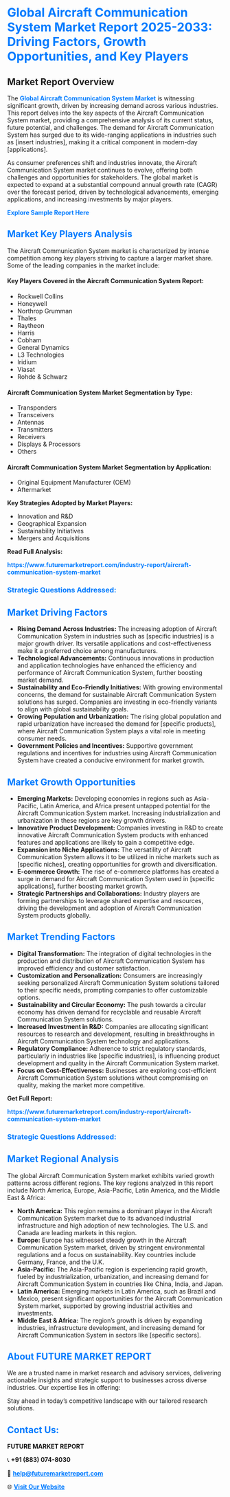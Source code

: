 <h1 style="color: #007BFF;">Global Aircraft Communication System Market Report 2025-2033: Driving Factors, Growth Opportunities, and Key Players</h1>

<section id="overview">
<h2>Market Report Overview</h2>
<p>The <a href="https://www.futuremarketreport.com/industry-report/aircraft-communication-system-market" style="color: #007BFF; text-decoration: none;"><strong>Global Aircraft Communication System Market</strong></a> is witnessing significant growth, driven by increasing demand across various industries. This report delves into the key aspects of the Aircraft Communication System market, providing a comprehensive analysis of its current status, future potential, and challenges. The demand for Aircraft Communication System has surged due to its wide-ranging applications in industries such as [insert industries], making it a critical component in modern-day [applications].</p>
<p>As consumer preferences shift and industries innovate, the Aircraft Communication System market continues to evolve, offering both challenges and opportunities for stakeholders. The global market is expected to expand at a substantial compound annual growth rate (CAGR) over the forecast period, driven by technological advancements, emerging applications, and increasing investments by major players.</p>
</section>

<section id="overview">
<p><a href="https://www.futuremarketreport.com/request-sample/reportId=58802" style="color: #007BFF; text-decoration: none;"><strong>Explore Sample Report Here</strong></a></p>
</section>

<section id="key-players">
<h2 style="color: #007BFF;">Market Key Players Analysis</h2>
<p>The Aircraft Communication System market is characterized by intense competition among key players striving to capture a larger market share. Some of the leading companies in the market include:</p>
<h4>Key Players Covered in the Aircraft Communication System Report:</h4>
<ul><li>Rockwell Collins</li><li>Honeywell</li><li>Northrop Grumman</li><li>Thales</li><li>Raytheon</li><li>Harris</li><li>Cobham</li><li>General Dynamics</li><li>L3 Technologies</li><li>Iridium</li><li>Viasat</li><li>Rohde &amp; Schwarz</li></ul>
<h4>Aircraft Communication System Market Segmentation by Type:</h4>
<ul><li>Transponders</li><li>Transceivers</li><li>Antennas</li><li>Transmitters</li><li>Receivers</li><li>Displays &amp; Processors</li><li>Others</li></ul>

<h4>Aircraft Communication System Market Segmentation by Application:</h4>
<ul><li>Original Equipment Manufacturer (OEM)</li><li>Aftermarket</li></ul>
<p><strong>Key Strategies Adopted by Market Players:</strong></p>
<ul>
<li>Innovation and R&D</li>
<li>Geographical Expansion</li>
<li>Sustainability Initiatives</li>
<li>Mergers and Acquisitions</li>
</ul>
</section>

<section>
<p><strong>Read Full Analysis: </strong></p><a href="https://www.futuremarketreport.com/industry-report/aircraft-communication-system-market" style="color: #007BFF; text-decoration: none;"><strong>https://www.futuremarketreport.com/industry-report/aircraft-communication-system-market</strong></a>
<h3 style="color: #007BFF;">Strategic Questions Addressed:</h3>
</section>

<section id="driving-factors">
<h2 style="color: #007BFF;">Market Driving Factors</h2>
<ul>
<li><strong>Rising Demand Across Industries:</strong> The increasing adoption of Aircraft Communication System in industries such as [specific industries] is a major growth driver. Its versatile applications and cost-effectiveness make it a preferred choice among manufacturers.</li>
<li><strong>Technological Advancements:</strong> Continuous innovations in production and application technologies have enhanced the efficiency and performance of Aircraft Communication System, further boosting market demand.</li>
<li><strong>Sustainability and Eco-Friendly Initiatives:</strong> With growing environmental concerns, the demand for sustainable Aircraft Communication System solutions has surged. Companies are investing in eco-friendly variants to align with global sustainability goals.</li>
<li><strong>Growing Population and Urbanization:</strong> The rising global population and rapid urbanization have increased the demand for [specific products], where Aircraft Communication System plays a vital role in meeting consumer needs.</li>
<li><strong>Government Policies and Incentives:</strong> Supportive government regulations and incentives for industries using Aircraft Communication System have created a conducive environment for market growth.</li>
</ul>
</section>

<section id="growth-opportunities">
<h2 style="color: #007BFF;">Market Growth Opportunities</h2>
<ul>
<li><strong>Emerging Markets:</strong> Developing economies in regions such as Asia-Pacific, Latin America, and Africa present untapped potential for the Aircraft Communication System market. Increasing industrialization and urbanization in these regions are key growth drivers.</li>
<li><strong>Innovative Product Development:</strong> Companies investing in R&D to create innovative Aircraft Communication System products with enhanced features and applications are likely to gain a competitive edge.</li>
<li><strong>Expansion into Niche Applications:</strong> The versatility of Aircraft Communication System allows it to be utilized in niche markets such as [specific niches], creating opportunities for growth and diversification.</li>
<li><strong>E-commerce Growth:</strong> The rise of e-commerce platforms has created a surge in demand for Aircraft Communication System used in [specific applications], further boosting market growth.</li>
<li><strong>Strategic Partnerships and Collaborations:</strong> Industry players are forming partnerships to leverage shared expertise and resources, driving the development and adoption of Aircraft Communication System products globally.</li>
</ul>
</section>

<section id="trending-factors">
<h2 style="color: #007BFF;">Market Trending Factors</h2>
<ul>
<li><strong>Digital Transformation:</strong> The integration of digital technologies in the production and distribution of Aircraft Communication System has improved efficiency and customer satisfaction.</li>
<li><strong>Customization and Personalization:</strong> Consumers are increasingly seeking personalized Aircraft Communication System solutions tailored to their specific needs, prompting companies to offer customizable options.</li>
<li><strong>Sustainability and Circular Economy:</strong> The push towards a circular economy has driven demand for recyclable and reusable Aircraft Communication System solutions.</li>
<li><strong>Increased Investment in R&D:</strong> Companies are allocating significant resources to research and development, resulting in breakthroughs in Aircraft Communication System technology and applications.</li>
<li><strong>Regulatory Compliance:</strong> Adherence to strict regulatory standards, particularly in industries like [specific industries], is influencing product development and quality in the Aircraft Communication System market.</li>
<li><strong>Focus on Cost-Effectiveness:</strong> Businesses are exploring cost-efficient Aircraft Communication System solutions without compromising on quality, making the market more competitive.</li>
</ul>
</section>

<section>
<p><strong>Get Full Report: </strong></p><a href="https://www.futuremarketreport.com/industry-report/aircraft-communication-system-market" style="color: #007BFF; text-decoration: none;"><strong>https://www.futuremarketreport.com/industry-report/aircraft-communication-system-market</strong></a>
<h3 style="color: #007BFF;">Strategic Questions Addressed:</h3>
</section>


<section id="regional-analysis">
<h2 style="color: #007BFF;">Market Regional Analysis</h2>
<p>The global Aircraft Communication System market exhibits varied growth patterns across different regions. The key regions analyzed in this report include North America, Europe, Asia-Pacific, Latin America, and the Middle East & Africa:</p>
<ul>
<li><strong>North America:</strong> This region remains a dominant player in the Aircraft Communication System market due to its advanced industrial infrastructure and high adoption of new technologies. The U.S. and Canada are leading markets in this region.</li>
<li><strong>Europe:</strong> Europe has witnessed steady growth in the Aircraft Communication System market, driven by stringent environmental regulations and a focus on sustainability. Key countries include Germany, France, and the U.K.</li>
<li><strong>Asia-Pacific:</strong> The Asia-Pacific region is experiencing rapid growth, fueled by industrialization, urbanization, and increasing demand for Aircraft Communication System in countries like China, India, and Japan.</li>
<li><strong>Latin America:</strong> Emerging markets in Latin America, such as Brazil and Mexico, present significant opportunities for the Aircraft Communication System market, supported by growing industrial activities and investments.</li>
<li><strong>Middle East & Africa:</strong> The region’s growth is driven by expanding industries, infrastructure development, and increasing demand for Aircraft Communication System in sectors like [specific sectors].</li>
</ul>
</section>

<footer>
<h2 style="color: #007BFF;">About FUTURE MARKET REPORT</h2>
<p>We are a trusted name in market research and advisory services, delivering actionable insights and strategic support to businesses across diverse industries. Our expertise lies in offering:</p>

<p>Stay ahead in today’s competitive landscape with our tailored research solutions.</p>

<h2 style="color: #007BFF;">Contact Us:</h2>
<p><strong>FUTURE MARKET REPORT</strong></p>
<p>📞 <strong>+91 (883) 074-8030</strong></p>
<p>📧 <strong><a href="mailto:help@futuremarketreport.com" style="color: #007BFF;">help@futuremarketreport.com</a></strong></p>
<p>🌐 <strong><a href="https://www.futuremarketreport.com/" style="color: #007BFF;">Visit Our Website</a></strong></p>
</footer>